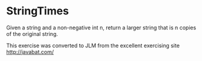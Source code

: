 # StringTimes #
Given a string and a non-negative int n, return a larger string that is n copies of the original string.

This exercise was converted to JLM from the excellent exercising site http://javabat.com/

